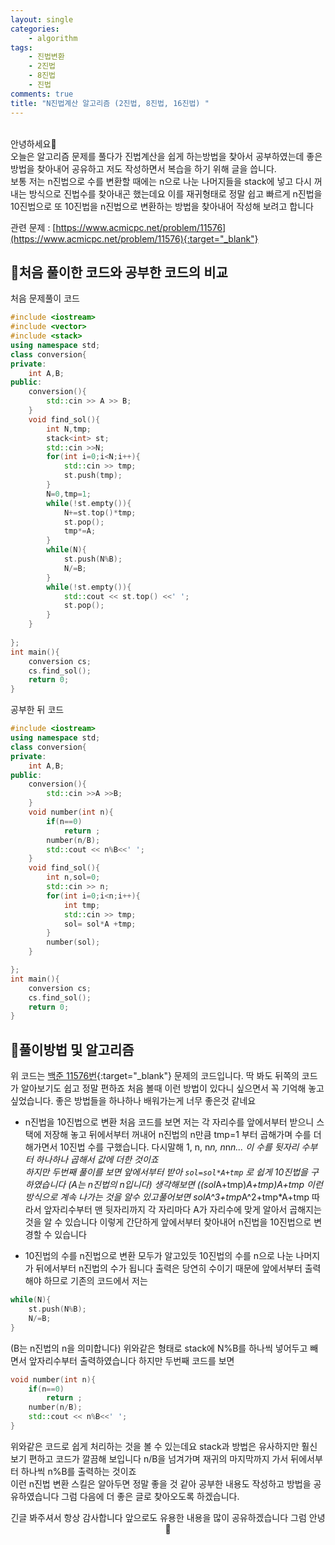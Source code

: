 ```yaml
---
layout: single
categories:
    - algorithm
tags:
    - 진법변환
    - 2진법
    - 8진법
    - 진법
comments: true
title: "N진법계산 알고리즘 (2진법, 8진법, 16진법) "
---
```


<br>
안녕하세요👋<br>
오늘은 알고리즘 문제를 풀다가 진법계산을 쉽게 하는방법을 찾아서 공부하였는데 좋은 방법을 찾아내어 공유하고 저도 작성하면서 복습을 하기 위해 글을 씁니다.<br>
보통 저는 n진법으로 수를 변환할 때에는 n으로 나눈 나머지들을 stack에 넣고 다시 꺼내는 방식으로 진법수를 찾아내곤 했는데요 이를 재귀형태로 정말 쉽고 빠르게 n진법을 10진법으로 또 10진법을 n진법으로 변환하는 방법을 찾아내어 작성해 보려고 합니다<br>

관련 문제 : [https://www.acmicpc.net/problem/11576](https://www.acmicpc.net/problem/11576){:target="_blank"}

## 👀처음 풀이한 코드와 공부한 코드의 비교

처음 문제풀이 코드<br>
```cpp
#include <iostream>
#include <vector>
#include <stack>
using namespace std;
class conversion{
private:
    int A,B;
public:
    conversion(){
        std::cin >> A >> B;
    }
    void find_sol(){
        int N,tmp;
        stack<int> st;
        std::cin >>N;
        for(int i=0;i<N;i++){
            std::cin >> tmp;
            st.push(tmp);
        }
        N=0,tmp=1;
        while(!st.empty()){
            N+=st.top()*tmp;
            st.pop();
            tmp*=A;
        }
        while(N){
            st.push(N%B);
            N/=B;
        }
        while(!st.empty()){
            std::cout << st.top() <<' ';
            st.pop();
        }
    }
    
};
int main(){
    conversion cs;
    cs.find_sol();
    return 0;
}
```

공부한 뒤 코드 <br>
```cpp
#include <iostream>
using namespace std;
class conversion{
private:
    int A,B;
public:
    conversion(){
        std::cin >>A >>B;
    }
    void number(int n){
        if(n==0)
            return ;
        number(n/B);
        std::cout << n%B<<' ';
    }
    void find_sol(){
        int n,sol=0;
        std::cin >> n;
        for(int i=0;i<n;i++){
            int tmp;
            std::cin >> tmp;
            sol= sol*A +tmp;
        }
        number(sol);
    }

};
int main(){
    conversion cs;
    cs.find_sol();
    return 0;
}
```

## 🔎풀이방법 및 알고리즘
위 코드는 [백준 11576번](https://www.acmicpc.net/problem/11576){:target="_blank"} 문제의 코드입니다. 딱 봐도 뒤쪽의 코드가 알아보기도 쉽고 정말 편하죠 처음 볼때 이런 방법이 있다니 싶으면서 꼭 기억해 놓고 싶었습니다. 좋은 방법들을 하나하나 배워가는게 너무 좋은것 같네요<br>

- n진법을 10진법으로 변환
처음 코드를 보면 저는 각 자리수를 앞에서부터 받으니 스택에 저장해 놓고 뒤에서부터 꺼내어 n진법의 n만큼 tmp=1 부터 곱해가며 수를 더해가면서 10진법 수를 구했습니다. 다시말해 1, n, n*n, n*n*n... 이 수를 뒷자리 수부터 하나하나 곱해서 값에 더한 것이죠<br>
하지만 두번째 풀이를 보면 앞에서부터 받아 `sol=sol*A+tmp` 로 쉽게 10진법을 구하였습니다 (A는 n진법의 n입니다) 생각해보면 ((sol*A+tmp)*A+tmp)*A+tmp 이런 방식으로 계속 나가는 것을 알수 있고풀어보면 sol*A^3+tmp*A^2+tmp*A+tmp 따라서 앞자리수부터 맨 뒷자리까지 각 자리마다 A가 자리수에 맞게 알아서 곱해지는 것을 알 수 있습니다 이렇게 간단하게 앞에서부터 찾아내어 n진법을 10진법으로 변경할 수 있습니다<br>

- 10진법의 수를 n진법으로 변환
모두가 알고있듯 10진법의 수를 n으로 나눈 나머지가 뒤에서부터 n진법의 수가 됩니다 출력은 당연히 수이기 때문에 앞에서부터 출력해야 하므로 기존의 코드에서 저는<br>
```cpp
while(N){
    st.push(N%B);
    N/=B;
}
```

(B는 n진법의 n을 의미합니다) 위와같은 형태로 stack에 N%B를 하나씩 넣어두고 빼면서 앞자리수부터 출력하였습니다 하지만 두번째 코드를 보면<br>
```cpp
void number(int n){
    if(n==0)
        return ;
    number(n/B);
    std::cout << n%B<<' ';
}
```

위와같은 코드로 쉽게 처리하는 것을 볼 수 있는데요 stack과 방법은 유사하지만 훨신 보기 편하고 코드가 깔끔해 보입니다 n/B을 넘겨가며 재귀의 마지막까지 가서 뒤에서부터 하나씩 n%B를 출력하는 것이죠<br>
이런 n진법 변환 스킬은 알아두면 정말 좋을 것 같아 공부한 내용도 작성하고 방법을 공유하였습니다 그럼 다음에 더 좋은 글로 찾아오도록 하겠습니다.<br>

<center>긴글 봐주셔서 항상 감사합니다 앞으로도 유용한 내용을 많이 공유하겠습니다 그럼 안녕 👋</center>
